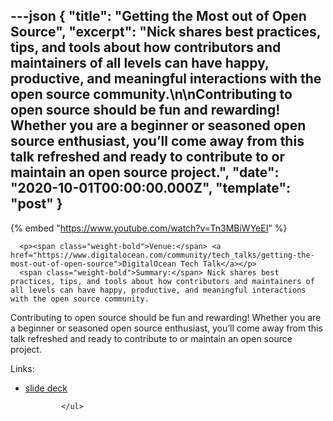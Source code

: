 ---json
{
  "title": "Getting the Most out of Open Source",
  "excerpt": "Nick shares best practices, tips, and tools about how contributors and maintainers of all levels can have happy, productive, and meaningful interactions with the open source community.\n\nContributing to open source should be fun and rewarding! Whether you are a beginner or seasoned open source enthusiast, you’ll come away from this talk refreshed and ready to contribute to or maintain an open source project.",
  "date": "2020-10-01T00:00:00.000Z",
  "template": "post"
}
---

{% embed "https://www.youtube.com/watch?v=Tn3MBiWYeEI" %}
      
      <p><span class="weight-bold">Venue:</span> <a href="https://www.digitalocean.com/community/tech_talks/getting-the-most-out-of-open-source">DigitalOcean Tech Talk</a></p>
      <span class="weight-bold">Summary:</span> Nick shares best practices, tips, and tools about how contributors and maintainers of all levels can have happy, productive, and meaningful interactions with the open source community.

Contributing to open source should be fun and rewarding! Whether you are a beginner or seasoned open source enthusiast, you’ll come away from this talk refreshed and ready to contribute to or maintain an open source project.</p>
      <p class="weight-bold">Links:</p>
            <ul>
              <li>
                  <a href={slideDeck}>slide deck</a>
                </li>
              

              
            </ul>

